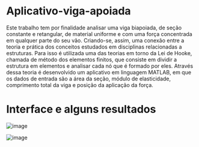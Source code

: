 # Aplicativo-viga-apoiada

Este trabalho tem por finalidade analisar uma viga biapoiada, de seção constante e retangular, de material uniforme e com uma força concentrada em qualquer parte do seu vão. Criando-se, assim, uma conexão entre a teoria e prática dos conceitos estudados em disciplinas relacionadas a estruturas. Para isso é utilizada uma das teorias em torno da Lei de Hooke, chamada de método dos elementos finitos, que consiste em dividir a estrutura em elementos e analisar cada nó que é formado por eles. Através dessa teoria é desenvolvido um aplicativo em linguagem MATLAB, em que os dados de entrada são a área da seção, módulo de elasticidade, comprimento total da viga e posição da aplicação da força. 

# Interface e alguns resultados

![image](https://user-images.githubusercontent.com/128917882/232028091-16b245cd-ce0e-4458-831c-7f71a9950ce9.png)

![image](https://user-images.githubusercontent.com/128917882/232028028-971ca014-6dfb-413a-9382-bfc162941983.png)


